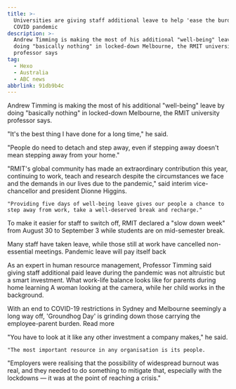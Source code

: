 ```yaml
---
title: >-
  Universities are giving staff additional leave to help 'ease the burden' of
  COVID pandemic
description: >-
  Andrew Timming is making the most of his additional "well-being" leave by
  doing "basically nothing" in locked-down Melbourne, the RMIT university
  professor says
tag:
  - Hexo
  - Australia
  - ABC news
abbrlink: 91db9b4c
---
```

Andrew Timming is making the most of his additional "well-being" leave by doing "basically nothing" in locked-down Melbourne, the RMIT university professor says.

"It's the best thing I have done for a long time," he said.

"People do need to detach and step away, even if stepping away doesn't mean stepping away from your home."

"RMIT's global community has made an extraordinary contribution this year, continuing to work, teach and research despite the circumstances we face and the demands in our lives due to the pandemic," said interim vice-chancellor and president Dionne Higgins.

    "Providing five days of well-being leave gives our people a chance to step away from work, take a well-deserved break and recharge."

To make it easier for staff to switch off, RMIT declared a "slow down week" from August 30 to September 3 while students are on mid-semester break.

Many staff have taken leave, while those still at work have cancelled non-essential meetings.
Pandemic leave will pay itself back

As an expert in human resource management, Professor Timming said giving staff additional paid leave during the pandemic was not altruistic but a smart investment.
What work-life balance looks like for parents during home learning
A woman looking at the camera, while her child works in the background.

With an end to COVID-19 restrictions in Sydney and Melbourne seemingly a long way off, 'Groundhog Day' is grinding down those carrying the employee-parent burden.
Read more

"You have to look at it like any other investment a company makes," he said.

    "The most important resource in any organisation is its people.

"Employers were realising that the possibility of widespread burnout was real, and they needed to do something to mitigate that, especially with the lockdowns — it was at the point of reaching a crisis."

